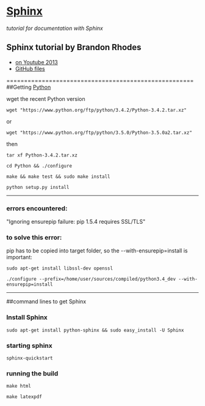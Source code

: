 # [Sphinx](http://sphinx-doc.org/latest/index.html)

_tutorial for documentation with Sphinx_
## Sphinx tutorial by Brandon Rhodes #

* [on Youtube 2013](https://www.youtube.com/watch?v=QNHM7q2hLh8)
* [GitHub files](https://github.com/brandon-rhodes/sphinx-tutorial)

=====================================================
##Getting [Python](https://www.python.org/)

wget the recent Python version

`wget "https://www.python.org/ftp/python/3.4.2/Python-3.4.2.tar.xz"`

or

`wget "https://www.python.org/ftp/python/3.5.0/Python-3.5.0a2.tar.xz"`

then

`tar xf Python-3.4.2.tar.xz`

`cd Python && ./configure`

`make && make test && sudo make install`

`python setup.py install`


------------------------

### errors encountered:

"Ignoring ensurepip failure: pip 1.5.4 requires SSL/TLS"

### to solve this error:

pip has to be copied into target folder, so the --with-ensurepip=install is important:

`sudo apt-get install libssl-dev openssl `

`./configure --prefix=/home/user/sources/compiled/python3.4_dev --with-ensurepip=install`

------------------------



##command lines to get Sphinx

### Install Sphinx #

`sudo apt-get install python-sphinx && sudo easy_install -U Sphinx`

### starting sphinx #

`sphinx-quickstart`

### running the build #

`make html`

`make latexpdf`
